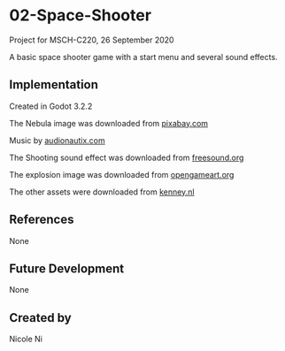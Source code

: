 # 02-Space-Shooter
Project for MSCH-C220, 26 September 2020

A basic space shooter game with a start menu and several sound effects.

## Implementation
Created in Godot 3.2.2

The Nebula image was downloaded from [pixabay.com](https://pixabay.com/photos/carina-nebula-ngc-3372-11003/)

Music by [audionautix.com](https://audionautix.com)

The Shooting sound effect was downloaded from [freesound.org](https://freesound.org/people/Taira%20Komori/sounds/215439/)

The explosion image was downloaded from [opengameart.org](https://opengameart.org/content/explosion-animation-1)

The other assets were downloaded from [kenney.nl](https://kenney.nl/assets)

## References
None

## Future Development
None

## Created by
Nicole Ni
